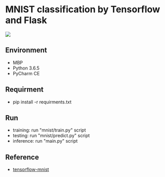 # MNIST classification by Tensorflow and Flask
![](http://wx2.sinaimg.cn/mw690/9e92fe88gy1ftqjppcq3ej21ew0y6wid.jpg)

## Environment
* MBP
* Python 3.6.5
* PyCharm CE

## Requirment
* pip install -r requirments.txt

## Run
* training: run "mnist/train.py" script
* testing: run "mnist/predict.py" script
* inference: run "main.py" script

## Reference
* [tensorflow-mnist](https://github.com/sugyan/tensorflow-mnist)
